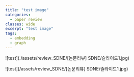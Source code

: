 ```yaml
---
title: "test image"
categories:
  - paper review
classes: wide
excerpt: "test image"
tags: 
  - embedding
  - graph
---
```




![test](./assets/review_SDNE/[논문리뷰] SDNE/슬라이드1.jpg)

![test](/assets/review_SDNE/[논문리뷰] SDNE/슬라이드1.jpg)

